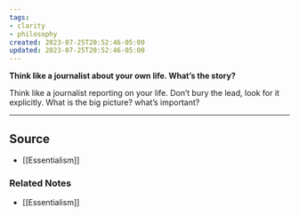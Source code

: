 ```yaml
---
tags:
- clarity
- philosophy
created: 2023-07-25T20:52:46-05:00
updated: 2023-07-25T20:52:46-05:00
---
```

**Think like a journalist about your own life. What’s the story?**

Think like a journalist reporting on your life. Don’t bury the lead, look for it explicitly. What is the big picture? what’s important?

---

## Source
- [[Essentialism]]

### Related Notes
- [[Essentialism]]